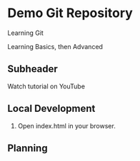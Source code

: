 # Demo Git Repository

Learning Git

Learning Basics, then Advanced

## Subheader

Watch tutorial on YouTube

## Local Development

1. Open index.html in your browser.

## Planning
